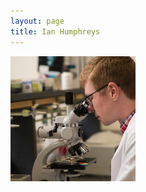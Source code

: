 ```yaml
---
layout: page
title: Ian Humphreys
---
```


 <img src="/images/ian_microscope3.jpg" width="200px" class="img-fluid rounded-circle">
